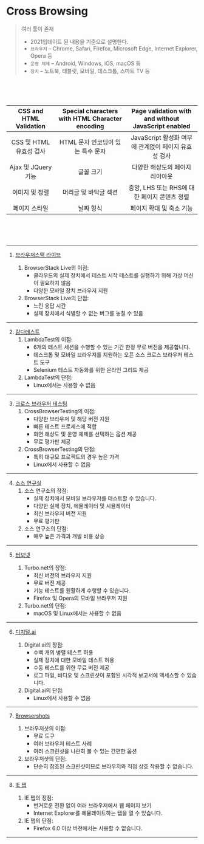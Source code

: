 # Cross Browsing

> 여러 툴이 존재
> * 2021업데이트 된 내용을 기준으로 설명한다.
> * `브라우저` – Chrome, Safari, Firefox, Microsoft Edge, Internet Explorer, Opera 등
> * `운영 체제` – Android, Windows, iOS, macOS 등
> * `장치` – 노트북, 태블릿, 모바일, 데스크톱, 스마트 TV 등

<br>
<br>
<br>

| CSS and HTML Validation | Special characters with HTML Character encoding | Page validation with and without JavaScript enabled |
| :---: | :---: | :---: |
|CSS 및 HTML 유효성 검사 |	HTML 문자 인코딩이 있는 특수 문자 |	JavaScript 활성화 여부에 관계없이 페이지 유효성 검사|
Ajax 및 JQuery 기능	| 글꼴 크기	| 다양한 해상도의 페이지 레이아웃|
이미지 및 정렬 | 머리글 및 바닥글 섹션 | 중앙, LHS 또는 RHS에 대한 페이지 콘텐츠 정렬 |
페이지 스타일 | 날짜 형식 | 페이지 확대 및 축소 기능

<br>
<br>
<br>

---

1. <a href="https://www.browserstack.com/live" target="_blank" > 브라우저스택 라이브 </a>

    1. BrowserStack Live의 이점:
        * 클라우드의 실제 장치에서 테스트 시작 테스트를 실행하기 위해 가상 머신이 필요하지 않음 
        * 다양한 모바일 장치 브라우저 지원
    2. BrowserStack Live의 단점:
        * 느린 응답 시간
        * 실제 장치에서 식별할 수 없는 버그를 놓칠 수 있음
---

2. <a href="https://www.lambdatest.com/" target="_blank" > 람다테스트 </a>
    1. LambdaTest의 이점:
        * 6개의 테스트 세션을 수행할 수 있는 기간 한정 무료 버전을 제공합니다.
        * 데스크톱 및 모바일 브라우저를 지원하는 오픈 소스 크로스 브라우저 테스트 도구
        * Selenium 테스트 자동화를 위한 온라인 그리드 제공
    2. LambdaTest의 단점:
        * Linux에서는 사용할 수 없음

---

3. <a href="https://crossbrowsertesting.com/" target="_blank" > 크로스 브라우저 테스팅</a>
    1. CrossBrowserTesting의 이점:
        * 다양한 브라우저 및 해당 버전 지원
        * 빠른 테스트 프로세스에 적합
        * 화면 해상도 및 운영 체제를 선택하는 옵션 제공
        * 무료 평가판 제공
    2. CrossBrowserTesting의 단점:
        * 특히 대규모 프로젝트의 경우 높은 가격
        * Linux에서 사용할 수 없음

---

4. <a href="https://saucelabs.com/" target="_blank" > 소스 연구실</a>
    1. 소스 연구소의 장점:
        * 실제 장치에서 모바일 브라우저를 테스트할 수 있습니다.
        * 다양한 실제 장치, 에뮬레이터 및 시뮬레이터
        * 최신 브라우저 버전 지원
        * 무료 평가판
    2. 소스 연구소의 단점:
        * 매우 높은 가격과 개발 비용 상승

---

5. <a href="https://turbo.net/" target="_blank" > 터보넷</a>

    1. Turbo.net의 장점:
        * 최신 버전의 브라우저 지원
        * 무료 버전 제공 
        * 기능 테스트를 원활하게 수행할 수 있습니다.
        * Firefox 및 Opera의 모바일 브라우저 지원
    2. Turbo.net의 단점:
        * macOS 및 Linux에서는 사용할 수 없음

---

6. <a href="https://digital.ai/" target="_blank" > 디지털.ai </a>

    1. Digital.ai의 장점:
        * 수백 개의 병렬 테스트 허용
        * 실제 장치에 대한 모바일 테스트 허용
        * 수동 테스트를 위한 무료 버전 제공
        * 로그 파일, 비디오 및 스크린샷이 포함된 시각적 보고서에 액세스할 수 있습니다.
    2. Digital.ai의 단점:
        * Linux에서 사용할 수 없음

---

7. <a href="https://browsershots.org/" target="_blank" > Browsershots</a>

    1. 브라우저샷의 이점:
        * 무료 도구 
        * 여러 브라우저 테스트 사례
        * 여러 스크린샷을 나란히 볼 수 있는 간편한 옵션
    2. 브라우저샷의 단점:
        * 단순히 참조된 스크린샷이므로 브라우저와 직접 상호 작용할 수 없습니다.

---

8. <a href="https://chrome.google.com/webstore/detail/ie-tab/hehijbfgiekmjfkfjpbkbammjbdenadd" target="_blank" > IE 탭</a>

    1. IE 탭의 장점:
        * 번거로운 전환 없이 여러 브라우저에서 웹 페이지 보기  
        * Internet Explorer를 에뮬레이트하는 탭을 열 수 있습니다.
    2. IE 탭의 단점:
        * Firefox 6.0 이상 버전에서는 사용할 수 없습니다.

---

